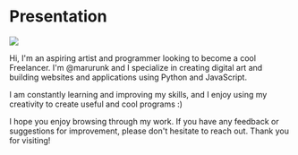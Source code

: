 # Presentation

![]([https://pbs.twimg.com/profile_banners/1447368571454115842/1671350268/1500x500])

Hi, I'm an aspiring artist and programmer looking to become a cool Freelancer. I'm @marurunk and I specialize in creating digital art and building websites and applications using Python and JavaScript.

I am constantly learning and improving my skills, and I enjoy using my creativity to create useful and cool programs :)


I hope you enjoy browsing through my work. If you have any feedback or suggestions for improvement, please don't hesitate to reach out. Thank you for visiting!
<!---
marurunk/marurunk is a ✨ special ✨ repository because its `README.md` (this file) appears on your GitHub profile.
You can click the Preview link to take a look at your changes.
--->
